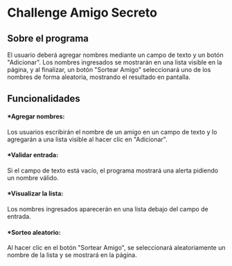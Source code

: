 # Challenge Amigo Secreto

## Sobre el programa

El usuario deberá agregar nombres mediante un campo de texto y un botón "Adicionar". Los nombres ingresados se mostrarán en una lista visible en la página, y al finalizar, un botón "Sortear Amigo" seleccionará uno de los nombres de forma aleatoria, mostrando el resultado en pantalla.


## Funcionalidades

#### *Agregar nombres: 
Los usuarios escribirán el nombre de un amigo en un campo de texto y lo agregarán a una lista visible al hacer clic en "Adicionar".

#### *Validar entrada: 
Si el campo de texto está vacío, el programa mostrará una alerta pidiendo un nombre válido.

#### *Visualizar la lista: 
Los nombres ingresados aparecerán en una lista debajo del campo de entrada.

#### *Sorteo aleatorio: 
Al hacer clic en el botón "Sortear Amigo", se seleccionará aleatoriamente un nombre de la lista y se mostrará en la página.
